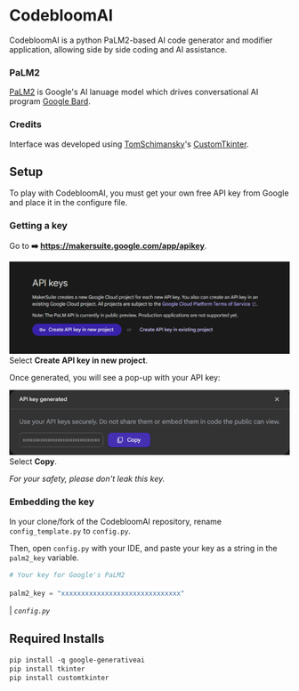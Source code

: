 # CodebloomAI
CodebloomAI is a python PaLM2-based AI code generator and modifier application, allowing side by side coding and AI assistance.

### PaLM2
[PaLM2](https://github.com/google/generative-ai-docs/) is Google's AI lanuage model which drives conversational AI program [Google Bard](https://bard.google.com).

### Credits
Interface was developed using [TomSchimansky](https://github.com/TomSchimansky)'s [CustomTkinter](https://github.com/TomSchimansky/CustomTkinter).


## Setup
To play with CodebloomAI, you must get your own free API key from Google and place it in the configure file.

### Getting a key
Go to **➡️ https://makersuite.google.com/app/apikey**.

![](doc-images/google-api-box.png)
Select **Create API key in new project**.

Once generated, you will see a pop-up with your API key:

![](doc-images/google-api-generated.png)
Select **Copy**.

*For your safety, please don't leak this key.*

### Embedding the key
In your clone/fork of the CodebloomAI repository, rename `config_template.py` to `config.py`. 

Then, open `config.py` with your IDE, and paste your key as a string in the `palm2_key` variable.

```python
# Your key for Google's PaLM2

palm2_key = "xxxxxxxxxxxxxxxxxxxxxxxxxxxxxx"
```
| *`config.py`*


## Required Installs
```
pip install -q google-generativeai
pip install tkinter
pip install customtkinter
```

